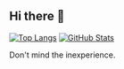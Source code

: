 ## Hi there 👋
<!-- GitHub Stats Card -->
[![Top Langs](https://github-readme-stats-mu-five-18.vercel.app/api/top-langs/?username=Ryukagu08&layout=donut&theme=chartreuse-dark&hide=mathematica,assembly,c)](https://github.com/anuraghazra/github-readme-stats) 
[![GitHub Stats](https://github-readme-stats-mu-five-18.vercel.app/api?username=Ryukagu08&theme=chartreuse-dark&hide_rank=true)](https://github.com/anuraghazra/github-readme-stats)

Don't mind the inexperience.
<!--
**Ryukagu08/Ryukagu08** is a ✨ _special_ ✨ repository because its `README.md` (this file) appears on your GitHub profile.

Here are some ideas to get you started:

- 🔭 I’m currently working on ...
- 🌱 I’m currently learning ...
- 👯 I’m looking to collaborate on ...
- 🤔 I’m looking for help with ...
- 💬 Ask me about ...
- 📫 How to reach me: ...
- 😄 Pronouns: ...
- ⚡ Fun fact: ...
-->
